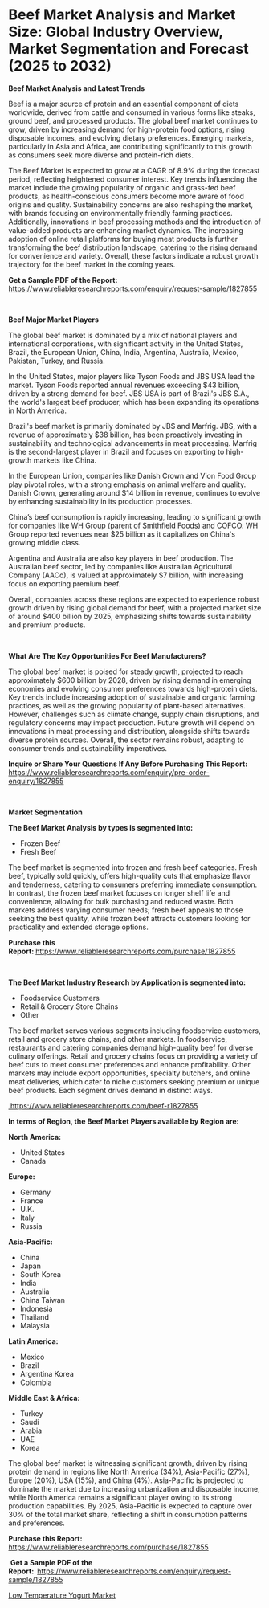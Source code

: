 <p><h1>Beef Market Analysis and Market Size: Global Industry Overview, Market Segmentation and Forecast (2025 to 2032)</h1></p><p><strong>Beef Market Analysis and Latest Trends</strong></p>
<p><p>Beef is a major source of protein and an essential component of diets worldwide, derived from cattle and consumed in various forms like steaks, ground beef, and processed products. The global beef market continues to grow, driven by increasing demand for high-protein food options, rising disposable incomes, and evolving dietary preferences. Emerging markets, particularly in Asia and Africa, are contributing significantly to this growth as consumers seek more diverse and protein-rich diets.</p><p>The Beef Market is expected to grow at a CAGR of 8.9% during the forecast period, reflecting heightened consumer interest. Key trends influencing the market include the growing popularity of organic and grass-fed beef products, as health-conscious consumers become more aware of food origins and quality. Sustainability concerns are also reshaping the market, with brands focusing on environmentally friendly farming practices. Additionally, innovations in beef processing methods and the introduction of value-added products are enhancing market dynamics. The increasing adoption of online retail platforms for buying meat products is further transforming the beef distribution landscape, catering to the rising demand for convenience and variety. Overall, these factors indicate a robust growth trajectory for the beef market in the coming years.</p></p>
<p><strong>Get a Sample PDF of the Report:&nbsp;</strong> <a href="https://www.reliableresearchreports.com/enquiry/request-sample/1827855?utm_campaign=2413&utm_medium=2&utm_source=Github&utm_content=ia&utm_term=15022025&utm_id=beef">https://www.reliableresearchreports.com/enquiry/request-sample/1827855</a></p>
<p>&nbsp;</p>
<p><strong>Beef Major Market Players</strong></p>
<p><p>The global beef market is dominated by a mix of national players and international corporations, with significant activity in the United States, Brazil, the European Union, China, India, Argentina, Australia, Mexico, Pakistan, Turkey, and Russia. </p><p>In the United States, major players like Tyson Foods and JBS USA lead the market. Tyson Foods reported annual revenues exceeding $43 billion, driven by a strong demand for beef. JBS USA is part of Brazil's JBS S.A., the world's largest beef producer, which has been expanding its operations in North America.</p><p>Brazil's beef market is primarily dominated by JBS and Marfrig. JBS, with a revenue of approximately $38 billion, has been proactively investing in sustainability and technological advancements in meat processing. Marfrig is the second-largest player in Brazil and focuses on exporting to high-growth markets like China.</p><p>In the European Union, companies like Danish Crown and Vion Food Group play pivotal roles, with a strong emphasis on animal welfare and quality. Danish Crown, generating around $14 billion in revenue, continues to evolve by enhancing sustainability in its production processes.</p><p>China’s beef consumption is rapidly increasing, leading to significant growth for companies like WH Group (parent of Smithfield Foods) and COFCO. WH Group reported revenues near $25 billion as it capitalizes on China's growing middle class.</p><p>Argentina and Australia are also key players in beef production. The Australian beef sector, led by companies like Australian Agricultural Company (AACo), is valued at approximately $7 billion, with increasing focus on exporting premium beef.</p><p>Overall, companies across these regions are expected to experience robust growth driven by rising global demand for beef, with a projected market size of around $400 billion by 2025, emphasizing shifts towards sustainability and premium products.</p></p>
<p>&nbsp;</p>
<p><strong>What Are The Key Opportunities For Beef Manufacturers?</strong></p>
<p><p>The global beef market is poised for steady growth, projected to reach approximately $600 billion by 2028, driven by rising demand in emerging economies and evolving consumer preferences towards high-protein diets. Key trends include increasing adoption of sustainable and organic farming practices, as well as the growing popularity of plant-based alternatives. However, challenges such as climate change, supply chain disruptions, and regulatory concerns may impact production. Future growth will depend on innovations in meat processing and distribution, alongside shifts towards diverse protein sources. Overall, the sector remains robust, adapting to consumer trends and sustainability imperatives.</p></p>
<p><strong>Inquire or Share Your Questions If Any Before Purchasing This Report:</strong> <a href="https://www.reliableresearchreports.com/enquiry/pre-order-enquiry/1827855?utm_campaign=2413&utm_medium=2&utm_source=Github&utm_content=ia&utm_term=15022025&utm_id=beef">https://www.reliableresearchreports.com/enquiry/pre-order-enquiry/1827855</a></p>
<p>&nbsp;</p>
<p><strong>Market Segmentation</strong></p>
<p><strong>The Beef Market Analysis by types is segmented into:</strong></p>
<p><ul><li>Frozen Beef</li><li>Fresh Beef</li></ul></p>
<p><p>The beef market is segmented into frozen and fresh beef categories. Fresh beef, typically sold quickly, offers high-quality cuts that emphasize flavor and tenderness, catering to consumers preferring immediate consumption. In contrast, the frozen beef market focuses on longer shelf life and convenience, allowing for bulk purchasing and reduced waste. Both markets address varying consumer needs; fresh beef appeals to those seeking the best quality, while frozen beef attracts customers looking for practicality and extended storage options.</p></p>
<p><strong>Purchase this Report:&nbsp;</strong><a href="https://www.reliableresearchreports.com/purchase/1827855?utm_campaign=2413&utm_medium=2&utm_source=Github&utm_content=ia&utm_term=15022025&utm_id=beef">https://www.reliableresearchreports.com/purchase/1827855</a></p>
<p>&nbsp;</p>
<p><strong>The Beef Market Industry Research by Application is segmented into:</strong></p>
<p><ul><li>Foodservice Customers</li><li>Retail & Grocery Store Chains</li><li>Other</li></ul></p>
<p><p>The beef market serves various segments including foodservice customers, retail and grocery store chains, and other markets. In foodservice, restaurants and catering companies demand high-quality beef for diverse culinary offerings. Retail and grocery chains focus on providing a variety of beef cuts to meet consumer preferences and enhance profitability. Other markets may include export opportunities, specialty butchers, and online meat deliveries, which cater to niche customers seeking premium or unique beef products. Each segment drives demand in distinct ways.</p></p>
<p><a href="https://www.reliableresearchreports.com/beef-r1827855?utm_campaign=2413&utm_medium=2&utm_source=Github&utm_content=ia&utm_term=15022025&utm_id=beef">&nbsp;https://www.reliableresearchreports.com/beef-r1827855</a></p>
<p><strong>In terms of Region, the Beef Market Players available by Region are:</strong></p>
<p>
    <p> <strong> North America: </strong>
        <ul>
            <li>United States</li>
            <li>Canada</li>
        </ul>
        </p> 
    <p> <strong> Europe: </strong>
        <ul>
            <li>Germany</li>
            <li>France</li>
            <li>U.K.</li>
            <li>Italy</li>
            <li>Russia</li>
        </ul>
        </p> 
    <p> <strong> Asia-Pacific: </strong>
        <ul>
            <li>China</li>
            <li>Japan</li>
            <li>South Korea</li>
            <li>India</li>
            <li>Australia</li>
            <li>China Taiwan</li>
            <li>Indonesia</li>
            <li>Thailand</li>
            <li>Malaysia</li>
        </ul>
        </p> 
    <p> <strong> Latin America: </strong>
        <ul>
            <li>Mexico</li>
            <li>Brazil</li>
            <li>Argentina Korea</li>
            <li>Colombia</li>
        </ul>
        </p> 
    <p> <strong> Middle East & Africa: </strong>
        <ul>
            <li>Turkey</li>
            <li>Saudi</li>
            <li>Arabia</li>
            <li>UAE</li>
            <li>Korea</li>
        </ul>
    </p>
    </p>
<p><p>The global beef market is witnessing significant growth, driven by rising protein demand in regions like North America (34%), Asia-Pacific (27%), Europe (20%), USA (15%), and China (4%). Asia-Pacific is projected to dominate the market due to increasing urbanization and disposable income, while North America remains a significant player owing to its strong production capabilities. By 2025, Asia-Pacific is expected to capture over 30% of the total market share, reflecting a shift in consumption patterns and preferences.</p></p>
<p><strong>Purchase this Report: </strong><a href="https://www.reliableresearchreports.com/purchase/1827855?utm_campaign=2413&utm_medium=2&utm_source=Github&utm_content=ia&utm_term=15022025&utm_id=beef">https://www.reliableresearchreports.com/purchase/1827855</a></p>
<p>&nbsp;<strong>Get a Sample PDF of the Report:&nbsp;&nbsp;</strong><a href="https://www.reliableresearchreports.com/enquiry/request-sample/1827855?utm_campaign=2413&utm_medium=2&utm_source=Github&utm_content=ia&utm_term=15022025&utm_id=beef">https://www.reliableresearchreports.com/enquiry/request-sample/1827855</a></p>
<p><strong></strong></p>
<p><p><a href="https://github.com/hartsockdonnette82/Market-Research-Report-List-1/blob/main/low-temperature-yogurt-market.md?utm_campaign=2413&utm_medium=2&utm_source=Github&utm_content=ia&utm_term=15022025&utm_id=beef">Low Temperature Yogurt Market</a></p></p>